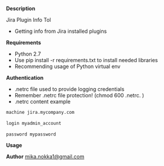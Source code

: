 
**Description**

Jira Plugin Info Tol

* Getting info from  Jira installed plugins 


**Requirements**

* Python 2.7
* Use pip install -r requirements.txt to install needed libraries
* Recommending usage of Python virtual env


**Authentication**

* .netrc file used to provide logging credentials
* Remember .netrc file protection!  (chmod 600 .netrc. )
* .netrc content example

```python
machine jira.mycompany.com
	
login myadmin_account
	
password mypassword
```

**Usage**


  <TBD>


**Author**
mika.nokka1@gmail.com
